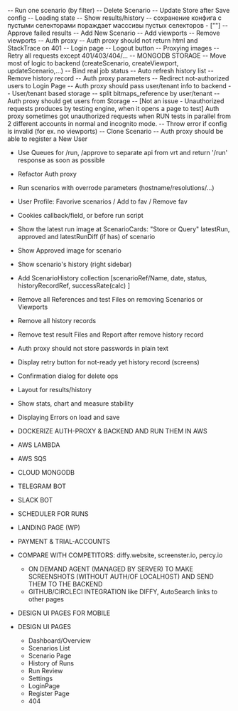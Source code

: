 -- Run one scenario (by filter)
-- Delete Scenario
-- Update Store after Save config
-- Loading state
-- Show results/history
-- сохранение конфига с пустыми селекторами пораждает масссивы пустых селекторов - [""]
-- Approve failed results
-- Add New Scenario
-- Add viewports
-- Remove viewports
-- Auth proxy
-- Auth proxy should not return html and StackTrace on 401
-- Login page
-- Logout button
-- Proxying images
-- Retry all requests except 401/403/404/...
-- MONGODB STORAGE
-- Move most of logic to backend (createScenario, createViewport, updateScenario,...)
-- Bind real job status
-- Auto refresh history list
-- Remove history record
-- Auth proxy parameters
-- Redirect not-authorized users to Login Page
-- Auth proxy should pass user/tenant info to backend
-- User/tenant based storage
-- split bitmaps_reference by user/tenant
-- Auth proxy should get users from Storage
-- [Not an issue - Unauthorized requests produces by testing engine, when it opens a page to test] Auth proxy sometimes got unauthorized requests when RUN tests in parallel from 2 different accounts in normal and incognito mode.
-- Throw error if config is invalid (for ex. no viewports)
-- Clone Scenario
-- Auth proxy should be able to register a New User

- Use Queues for /run, /approve to separate api from vrt and return '/run' response as soon as possible
- Refactor Auth proxy

- Run scenarios with overrode parameters (hostname/resolutions/...)
- User Profile: Favorive scenarios / Add to fav / Remove fav
- Cookies callback/field, or before run script
- Show the latest run image at ScenarioCards: "Store or Query" latestRun, approved and latestRunDiff (if has) of scenario
- Show Approved image for scenario
- Show scenario's history (right sidebar)
- Add ScenarioHistory collection [scenarioRef/Name, date, status, historyRecordRef, successRate(calc) ]
- Remove all References and test Files on removing Scenarios or Viewports
- Remove all history records
- Remove test result Files and Report after remove history record
- Auth proxy should not store passwords in plain text

- Display retry button for not-ready yet history record (screens)
- Confirmation dialog for delete ops
- Layout for results/history
- Show stats, chart and measure stability
- Displaying Errors on load and save


- DOCKERIZE AUTH-PROXY & BACKEND AND RUN THEM IN AWS
- AWS LAMBDA
- AWS SQS
- CLOUD MONGODB
- TELEGRAM BOT
- SLACK BOT
- SCHEDULER FOR RUNS
- LANDING PAGE (WP)
- PAYMENT & TRIAL-ACCOUNTS
- COMPARE WITH COMPETITORS: diffy.website, screenster.io, percy.io
    - ON DEMAND AGENT (MANAGED BY SERVER) TO MAKE SCREENSHOTS (WITHOUT AUTH/OF LOCALHOST) AND SEND THEM TO THE BACKEND
    - GITHUB/CIRCLECI INTEGRATION like DIFFY, AutoSearch links to other pages

- DESIGN UI PAGES FOR MOBILE
- DESIGN UI PAGES
  - Dashboard/Overview
  - Scenarios List
  - Scenario Page
  - History of Runs
  - Run Review
  - Settings
  - LoginPage
  - Register Page
  - 404
